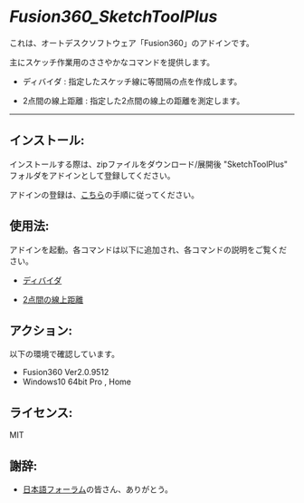 # ***Fusion360_SketchToolPlus***
これは、オートデスクソフトウェア「Fusion360」のアドインです。

主にスケッチ作業用のささやかなコマンドを提供します。

+ ディバイダ : 指定したスケッチ線に等間隔の点を作成します。

+ 2点間の線上距離 : 指定した2点間の線上の距離を測定します。

***
## インストール:

インストールする際は、zipファイルをダウンロード/展開後 "SketchToolPlus" フォルダをアドインとして登録してください。

アドインの登録は、[こちら](https://knowledge.autodesk.com/ja/support/fusion-360/troubleshooting/caas/sfdcarticles/sfdcarticles/JPN/How-to-install-an-ADD-IN-and-Script-in-Fusion-360.html)の手順に従ってください。

## 使用法:

アドインを起動。各コマンドは以下に追加され、各コマンドの説明をご覧ください。

+ [ディバイダ](./doc/Divider.md)

+ [2点間の線上距離](./doc/PointsDistanceOnCurve.md)



## アクション:
以下の環境で確認しています。
 + Fusion360 Ver2.0.9512
 + Windows10 64bit Pro , Home

## ライセンス:
MIT

## 謝辞:
+ [日本語フォーラム](https://forums.autodesk.com/t5/fusion-360-ri-ben-yu/bd-p/707)の皆さん、ありがとう。